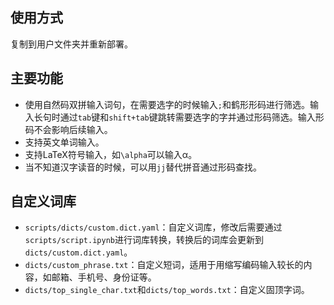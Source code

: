 ## 使用方式

复制到用户文件夹并重新部署。

## 主要功能

- 使用自然码双拼输入词句，在需要选字的时候输入`;`和鹤形形码进行筛选。输入长句时通过`tab`键和`shift+tab`键跳转需要选字的字并通过形码筛选。输入形码不会影响后续输入。
- 支持英文单词输入。
- 支持LaTeX符号输入，如`\alpha`可以输入α。
- 当不知道汉字读音的时候，可以用``jj``替代拼音通过形码查找。

## 自定义词库

- `scripts/dicts/custom.dict.yaml`：自定义词库，修改后需要通过`scripts/script.ipynb`进行词库转换，转换后的词库会更新到`dicts/custom.dict.yaml`。
- `dicts/custom_phrase.txt`：自定义短词，适用于用缩写编码输入较长的内容，如邮箱、手机号、身份证等。
- `dicts/top_single_char.txt`和`dicts/top_words.txt`：自定义固顶字词。